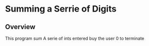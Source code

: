 # Summing a Serrie of Digits

## Overview
This program sum A serie of ints entered buy the user 0 to terminate
